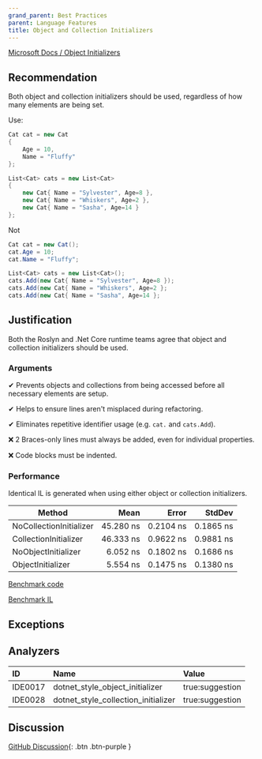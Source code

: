 ```yaml
---
grand_parent: Best Practices
parent: Language Features
title: Object and Collection Initializers
---
```


[Microsoft Docs / Object Initializers](https://docs.microsoft.com/dotnet/csharp/programming-guide/classes-and-structs/object-and-collection-initializers)

## Recommendation

Both object and collection initializers should be used, regardless of how many elements are being set.

Use:

```cs
Cat cat = new Cat
{
    Age = 10,
    Name = "Fluffy"
};

List<Cat> cats = new List<Cat>
{
    new Cat{ Name = "Sylvester", Age=8 },
    new Cat{ Name = "Whiskers", Age=2 },
    new Cat{ Name = "Sasha", Age=14 }
};
```

Not

```cs
Cat cat = new Cat();
cat.Age = 10;
cat.Name = "Fluffy";

List<Cat> cats = new List<Cat>();
cats.Add(new Cat{ Name = "Sylvester", Age=8 });
cats.Add(new Cat{ Name = "Whiskers", Age=2 };
cats.Add(new Cat{ Name = "Sasha", Age=14 };
```

## Justification

Both the Roslyn and .Net Core runtime teams agree that object and collection initializers should be used.

### Arguments

✔ Prevents objects and collections from being accessed before all necessary elements are setup.

✔ Helps to ensure lines aren't misplaced during refactoring.

✔ Eliminates repetitive identifier usage (e.g. `cat.` and `cats.Add`).

❌ 2 Braces-only lines must always be added, even for individual properties.

❌ Code blocks must be indented.

### Performance

Identical IL is generated when using either object or collection initializers.

|                  Method |      Mean |     Error |    StdDev |
|------------------------ |----------:|----------:|----------:|
| NoCollectionInitializer | 45.280 ns | 0.2104 ns | 0.1865 ns |
|   CollectionInitializer | 46.333 ns | 0.9622 ns | 0.9881 ns |
|     NoObjectInitializer |  6.052 ns | 0.1802 ns | 0.1686 ns |
|       ObjectInitializer |  5.554 ns | 0.1475 ns | 0.1380 ns |

[Benchmark code](https://github.com/kmgallahan/Style-as-Code/blob/master/Benchmarks/object_and_collection_initializers_benchmark.cs)

[Benchmark IL](https://github.com/kmgallahan/Style-as-Code/blob/master/Benchmarks/object_and_collection_initializers_benchmark_IL)

## Exceptions

## Analyzers

| ID | Name | Value
|:-|:-|:-|
| IDE0017 | dotnet_style_object_initializer | true:suggestion |
| IDE0028 | dotnet_style_collection_initializer | true:suggestion |

## Discussion

[GitHub Discussion](https://github.com/kmgallahan/Style-as-Code/issues/9){: .btn .btn-purple }

